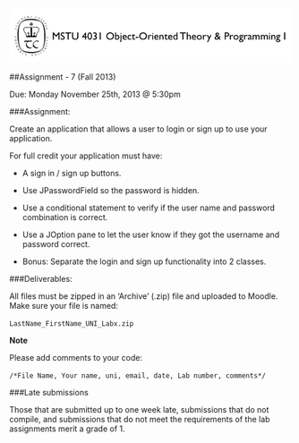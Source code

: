 ![MSTU-4031 Logo](../images/README_Header.png)

##Assignment - 7 (Fall 2013)

Due: Monday November 25th, 2013 @ 5:30pm


###Assignment:

Create an application that allows a user to login or sign up to use your application. 

For full credit your application must have: 

*	A sign in / sign up buttons.
*	Use JPasswordField so the password is hidden.
*	Use a conditional statement to verify if the user name and password combination is correct. 
*	Use a JOption pane to let the user know if they got the username and password correct. 

*	Bonus: Separate the login and sign up functionality into 2 classes.


###Deliverables: 

All files must be zipped in an ‘Archive’ (.zip) file and uploaded to Moodle. Make sure your file is named:

```LastName_FirstName_UNI_Labx.zip```

__Note__ 

Please add comments to your code: 

```/*File Name, Your name, uni, email, date, Lab number, comments*/```


###Late submissions 

Those that are submitted up to one week late, submissions that do not compile, and submissions that do not meet the requirements of the lab assignments merit a grade of 1.







